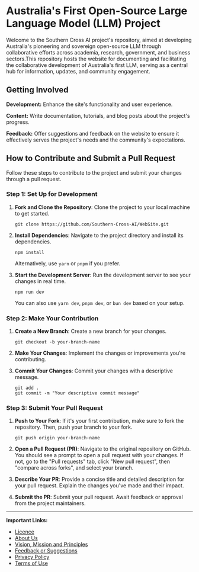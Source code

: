 # Australia's First Open-Source Large Language Model (LLM) Project
Welcome to the Southern Cross AI project's repository, aimed at developing Australia's pioneering and sovereign open-source LLM through collaborative efforts across academia, research, government, and business sectors.This repository hosts the website for documenting and facilitating the collaborative development of Australia's first LLM, serving as a central hub for information, updates, and community engagement. 

## Getting Involved

**Development:** Enhance the site's functionality and user experience.

**Content:** Write documentation, tutorials, and blog posts about the project's progress.

**Feedback:** Offer suggestions and feedback on the website to ensure it effectively serves the project's needs and the community's expectations.

## How to Contribute and Submit a Pull Request

Follow these steps to contribute to the project and submit your changes through a pull request.

### Step 1: Set Up for Development

1. **Fork and Clone the Repository**: Clone the project to your local machine to get started.
    ```
    git clone https://github.com/Southern-Cross-AI/WebSite.git
    ```
2. **Install Dependencies**: Navigate to the project directory and install its dependencies.
    ```
    npm install
    ```
    Alternatively, use `yarn` or `pnpm` if you prefer.

3. **Start the Development Server**: Run the development server to see your changes in real time.
    ```
    npm run dev
    ```
    You can also use `yarn dev`, `pnpm dev`, or `bun dev` based on your setup.

### Step 2: Make Your Contribution

1. **Create a New Branch**: Create a new branch for your changes.
    ```
    git checkout -b your-branch-name
    ```
2. **Make Your Changes**: Implement the changes or improvements you're contributing.

3. **Commit Your Changes**: Commit your changes with a descriptive message.
    ```
    git add .
    git commit -m "Your descriptive commit message"
    ```

### Step 3: Submit Your Pull Request

1. **Push to Your Fork**: If it's your first contribution, make sure to fork the repository. Then, push your branch to your fork.
    ```
    git push origin your-branch-name
    ```
2. **Open a Pull Request (PR)**: Navigate to the original repository on GitHub. You should see a prompt to open a pull request with your changes. If not, go to the "Pull requests" tab, click "New pull request", then "compare across forks", and select your branch.

3. **Describe Your PR**: Provide a concise title and detailed description for your pull request. Explain the changes you've made and their impact.

4. **Submit the PR**: Submit your pull request. Await feedback or approval from the project maintainers.

---

**Important Links:**

- [Licence](LICENCE.md)
- [About Us](about.md)
- [Vision, Mission and Principles](vision-mission-principles.md)
- [Feedback or Suggestions](feedback.md)
- [Privacy Policy](privacy.md)
- [Terms of Use](terms.md)
